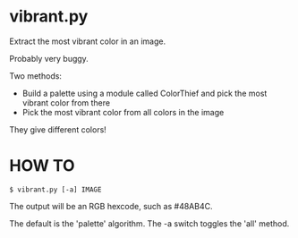 # vibrant.py
Extract the most vibrant color in an image.

Probably very buggy.

Two methods:

* Build a palette using a module called ColorThief and pick the most vibrant color from there
* Pick the most vibrant color from all colors in the image

They give different colors!

# HOW TO
`$ vibrant.py [-a] IMAGE`

The output will be an RGB hexcode, such as #48AB4C.

The default is the 'palette' algorithm. The -a switch toggles the 'all' method.
